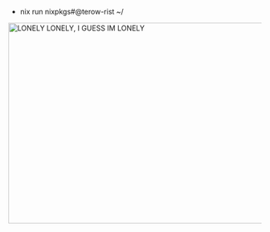 - nix run nixpkgs#@terow-rist ~/
<img src="https://media1.tenor.com/m/7jLpXSYM_6UAAAAd/dante-dmc.gif" alt="LONELY LONELY, I GUESS IM LONELY" width="600" height="400">
